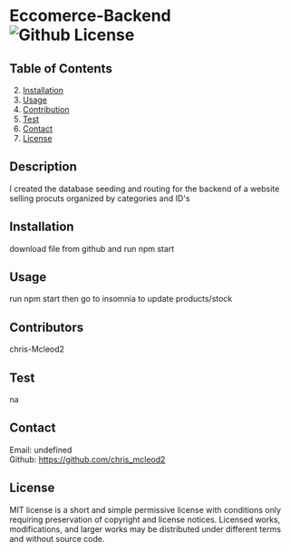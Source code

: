 # Eccomerce-Backend ![Github License](https://img.shields.io/badge/license-MIT-green.svg)

  ## Table of Contents

  
  2. [Installation](#installation)
  3. [Usage](#usage)
  4. [Contribution](#contribution)
  5. [Test](#test)
  6. [Contact](#contact)
  7. [License](#license)
  

  ## Description
  I created the database seeding and routing for the backend of a website selling procuts organized by categories and ID's


  ## Installation
  download file from github and run npm start

  
  ## Usage
  run npm start then go to insomnia to update products/stock


  ## Contributors
  chris-Mcleod2
  
  ## Test
  na


  ## Contact
  Email: undefined   
  Github: https://github.com/chris_mcleod2 


  ## License
  MIT license is a short and simple permissive license with conditions only requiring preservation of copyright and license notices. Licensed works, modifications, and larger works may be distributed under different terms and without source code.

